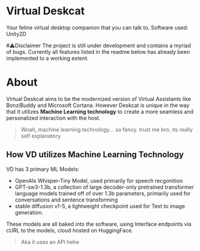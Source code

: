 # Virtual Deskcat
 Your feline virtual desktop companion that you can talk to.
 Software used: Unity2D

 #⚠️Disclaimer
 The project is still under development and contains a myriad of bugs. Currently all features listed in the readme below has already been implemented to a working extent.

 # About
 Virtual Deskcat aims to be the modernized version of Virtual Assistants like BonziBuddy and Microsoft Cortana. However Deskcat is unique in the way that it utilizes **Machine Learning technology** to create a more seamless and personalized interaction with the host.

> Woah, machine learning technology... so fancy. trust me bro, its really self explanatory

 ## How VD utilizes Machine Learning Technology
 VD has 3 primary ML Models:
 - OpenAIs Whisper-Tiny Model, used primarily for speech recgonition
 - GPT-sw3-1.3b, a collection of large decoder-only pretrained transformer language models trained off of over 1.3b parameters, primarily used for conversations and sentence transforming
 - stable diffusion v1-5, a lightweight checkpoint used for Text to image generation.

These models are all baked into the software, using Interface endpoints via cURL to the models, cloud hosted on HuggingFace.

> Aka it uses an API hehe


 
